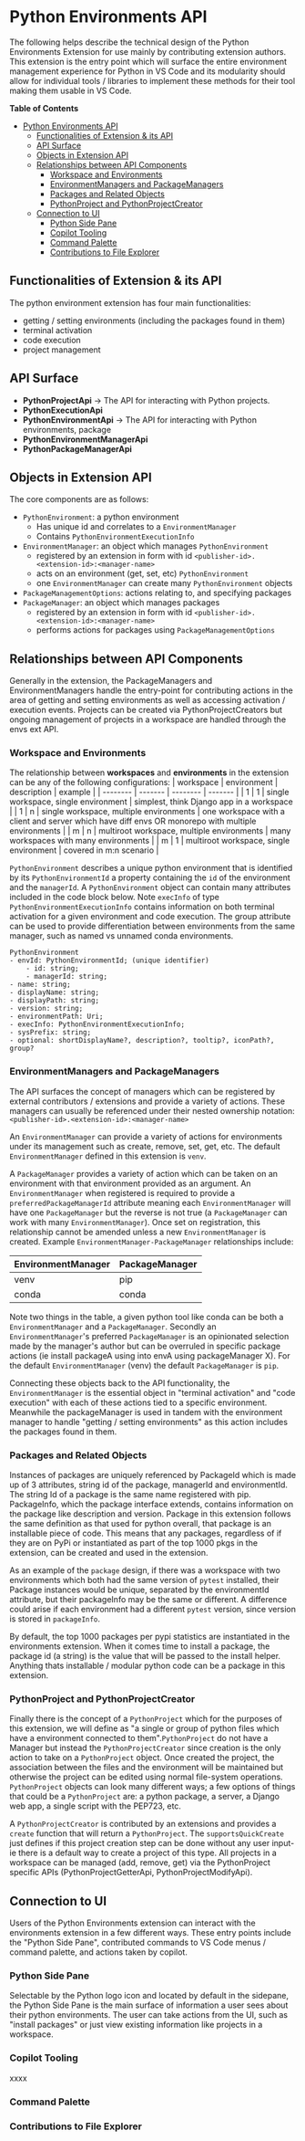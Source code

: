 
# Python Environments API
The following helps describe the technical design of the Python Environments Extension for use mainly by contributing extension authors. This extension is the entry point which will surface the entire environment management experience for Python in VS Code and its modularity should allow for individual tools / libraries to implement these methods for their tool making them usable in VS Code.


**Table of Contents**
- [Python Environments API](#python-environments-api)
  - [Functionalities of Extension \& its API](#functionalities-of-extension--its-api)
  - [API Surface](#api-surface)
  - [Objects in Extension API](#objects-in-extension-api)
  - [Relationships between API Components](#relationships-between-api-components)
    - [Workspace and Environments](#workspace-and-environments)
    - [EnvironmentManagers and PackageManagers](#environmentmanagers-and-packagemanagers)
    - [Packages and Related Objects](#packages-and-related-objects)
    - [PythonProject and PythonProjectCreator](#pythonproject-and-pythonprojectcreator)
  - [Connection to UI](#connection-to-ui)
    - [Python Side Pane](#python-side-pane)
    - [Copilot Tooling](#copilot-tooling)
    - [Command Palette](#command-palette)
    - [Contributions to File Explorer](#contributions-to-file-explorer)


## Functionalities of Extension & its API
The python environment extension has four main functionalities: 
- getting / setting environments (including the packages found in them)
- terminal activation
- code execution
- project management

## API Surface
- **PythonProjectApi** -> The API for interacting with Python projects. 
- **PythonExecutionApi**
- **PythonEnvironmentApi** -> The API for interacting with Python environments, package 
- **PythonEnvironmentManagerApi**
- **PythonPackageManagerApi**


## Objects in Extension API
The core components are as follows:
- `PythonEnvironment`: a python environment
    - Has unique id and correlates to a `EnvironmentManager` 
    - Contains `PythonEnvironmentExecutionInfo`
- `EnvironmentManager`: an object which manages `PythonEnvironment`
    - registered by an extension in form with id `<publisher-id>.<extension-id>:<manager-name>`
    - acts on an environment (get, set, etc)  `PythonEnvironment`
    - one `EnvironmentManager` can create many `PythonEnvironment` objects
- `PackageManagementOptions`: actions relating to, and specifying packages
- `PackageManager`: an object which manages packages
    - registered by an extension in form with id `<publisher-id>.<extension-id>:<manager-name>`
    - performs actions for packages using `PackageManagementOptions`


## Relationships between API Components
Generally in the extension, the PackageManagers and EnvironmentManagers handle the entry-point for contributing actions in the area of getting and setting environments as well as accessing activation / execution events. Projects can be created via PythonProjectCreators but ongoing management of projects in a workspace are handled through the envs ext API.


### Workspace and Environments
The relationship between **workspaces** and **environments** in the extension can be any of the following configurations:
| workspace | environment | description | example |
| -------- | ------- | -------- | ------- |
| 1 | 1 | single workspace, single environment | simplest, think Django app in a workspace |
| 1 | n | single workspace, multiple environments | one workspace with a client and server which have diff envs OR monorepo with multiple environments |
| m | n | multiroot workspace, multiple environments | many workspaces with many environments |
| m | 1 | multiroot workspace, single environment | covered in m:n scenario |


 `PythonEnvironment` describes a unique python environment that is identified by its `PythonEnvironmentId` a property containing the `id` of the environment and the `managerId`. A `PythonEnvironment` object can contain many attributes included in the code block below. Note `execInfo` of type `PythonEnvironmentExecutionInfo` contains information on both terminal activation for a given environment and code execution. The group attribute can be used to provide differentiation between environments from the same manager, such as named vs unnamed conda environments.

```
PythonEnvironment
- envId: PythonEnvironmentId; (unique identifier)
    - id: string;
    - managerId: string;
- name: string;
- displayName: string;
- displayPath: string;
- version: string;
- environmentPath: Uri;
- execInfo: PythonEnvironmentExecutionInfo;
- sysPrefix: string;
- optional: shortDisplayName?, description?, tooltip?, iconPath?, group?
```

### EnvironmentManagers and PackageManagers
The API surfaces the concept of managers which can be registered by external contributors / extensions and provide a variety of actions. These managers can usually be referenced under their nested ownership notation: `<publisher-id>.<extension-id>:<manager-name>`

An `EnvironmentManager` can provide a variety of actions for environments under its management such as create, remove, set, get, etc. The default `EnvironmentManager` defined in this extension is `venv`. 

A `PackageManager` provides a variety of action which can be taken on an environment with that environment provided as an argument. An `EnvironmentManager` when registered is required to provide a `preferredPackageManagerId` attribute meaning each `EnvironmentManager` will have one `PackageManager` but the reverse is not true (a `PackageManager` can work with many `EnvironmentManager`). Once set on registration, this relationship cannot be amended unless a new `EnvironmentManager` is created. Example `EnvironmentManager-PackageManager` relationships include:

| EnvironmentManager | PackageManager |
| -------- | ------- |
| venv | pip | 
| conda | conda |


Note two things in the table, a given python tool like conda can be both a `EnvironmentManager` and a `PackageManager`. Secondly an `EnvironmentManager`'s preferred `PackageManager` is an opinionated selection made by the manager's author but can be overruled in specific package actions (ie install packageA using into envA using packageManager X). For the default `EnvironmentManager` (venv) the default `PackageManager` is `pip`.


Connecting these objects back to the API functionality, the `EnvironmentManager` is the essential object in "terminal activation" and "code execution" with each of these actions tied to a specific environment. Meanwhile the packageManager is used in tandem with the environment manager to handle "getting / setting environments" as this action includes the packages found in them.


### Packages and Related Objects
Instances of packages are uniquely referenced by PackageId which is made up of 3 attributes, string id of the package, managerId and environmentId. The string Id of a package is the same name registered with pip. PackageInfo, which the package interface extends, contains information on the package like description and version. Package in this extension follows the same definition as that used for python overall, that package is an installable piece of code. This means that any packages, regardless of if they are on PyPi or instantiated as part of the top 1000 pkgs in the extension, can be created and used in the extension.

As an example of the `package` design, if there was a workspace with two environments which both had the same version of `pytest` installed, their Package instances would be unique, separated by the environmentId attribute, but their packageInfo may be the same or different. A difference could arise if each environment had a different `pytest` version, since version is stored in `packageInfo`.

By default, the top 1000 packages per pypi statistics are instantiated in the environments extension. When it comes time to install a package, the package id (a string) is the value that will be passed to the install helper. Anything thats installable / modular python code can be a package in this extension. 

### PythonProject and PythonProjectCreator
Finally there is the concept of a `PythonProject` which for the purposes of this extension, we will define as "a single or group of python files which have a environment connected to them".`PythonProject` do not have a Manager but instead the `PythonProjectCreator` since creation is the only action to take on a `PythonProject` object. Once created the project, the association between the files and the environment will be maintained but otherwise the project can be edited using normal file-system operations. `PythonProject` objects can look many different ways; a few options of things that could be a `PythonProject` are: a python package, a server, a Django web app, a single script with the PEP723, etc.

A `PythonProjectCreator` is contributed by an extensions and provides a `create` function that will return a `PythonProject`.  The `supportsQuickCreate` just defines if this project creation step can be done without any user input- ie there is a default way to create a project of this type. All projects in a workspace can be managed (add, remove, get) via the PythonProject specific APIs (PythonProjectGetterApi, PythonProjectModifyApi).


## Connection to UI

Users of the Python Environments extension can interact with the environments extension in a few different ways. These entry points include the "Python Side Pane", contributed commands to VS Code menus / command palette, and actions taken by copilot. 

### Python Side Pane

Selectable by the Python logo icon and located by default in the sidepane, the Python Side Pane is the main surface of information a user sees about their python environments. The user can take actions from the UI, such as "install packages" or just view existing information like projects in a workspace. 


### Copilot Tooling
xxxx

### Command Palette

### Contributions to File Explorer
